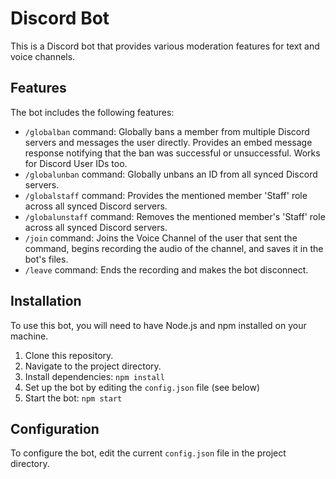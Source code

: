 # Discord Bot

This is a Discord bot that provides various moderation features for text and voice channels.

## Features

The bot includes the following features:

- `/globalban` command: Globally bans a member from multiple Discord servers and messages the user directly. Provides an embed message response notifying that the ban was successful or unsuccessful. Works for Discord User IDs too.
- `/globalunban` command: Globally unbans an ID from all synced Discord servers.
- `/globalstaff` command: Provides the mentioned member 'Staff' role across all synced Discord servers.
- `/globalunstaff` command: Removes the mentioned member's 'Staff' role across all synced Discord servers.
- `/join` command: Joins the Voice Channel of the user that sent the command, begins recording the audio of the channel, and saves it in the bot's files.
- `/leave` command: Ends the recording and makes the bot disconnect.

## Installation

To use this bot, you will need to have Node.js and npm installed on your machine.

1. Clone this repository.
2. Navigate to the project directory.
3. Install dependencies: `npm install`
4. Set up the bot by editing the `config.json` file (see below)
5. Start the bot: `npm start`

## Configuration

To configure the bot, edit the current `config.json` file in the project directory.
